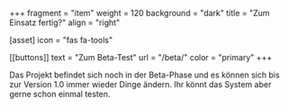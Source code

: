+++
fragment = "item"
weight = 120
background = "dark"
title = "Zum Einsatz fertig?"
align = "right"

[asset]
  icon = "fas fa-tools"

[[buttons]]
  text = "Zum Beta-Test"
  url = "/beta/"
  color = "primary"
+++

Das Projekt befindet sich noch in der Beta-Phase und es können sich bis zur Version 1.0 immer wieder Dinge ändern.
Ihr könnt das System aber gerne schon einmal testen.
